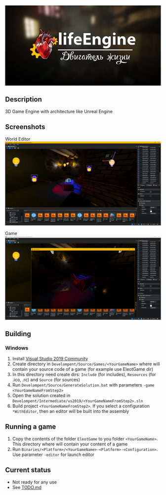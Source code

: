 ![lifeEngine](EngineLogo.jpg?raw=true)

## Description
3D Game Engine with architecture like Unreal Engine

## Screenshots
World Editor
![Screenshot_WorldEd](Develompent/Docs/Screenshots/Screenshot_WorldEd.png?raw=true)

Game
![Screenshot_Game](Develompent/Docs/Screenshots/Screenshot_Game.png?raw=true)

## Building

### Windows
1. Install [Visual Studio 2019 Community](https://visualstudio.microsoft.com/downloads/)
2. Create directory in `Develompent/Source/Games/<YourGameName>` where will contain your source code of a game (for example use EleotGame dir)
3. In this directory need create dirs: `Include` (for includes), `Resources` (for .ico, .rc) and `Source` (for sources)
4. Run `Develompent/Source/GenerateSolution.bat` with parameters `-game <YourGameNameFromStep2>`
5. Open the solution created in `Develompent/Intermediate/vs2019/<YourGameNameFromStep2>.sln`
6. Build project `<YourGameNameFromStep2>`. If you select a configuration `*WithEditor`, then an editor will be built into the assembly

## Running a game
1. Copy the contents of the folder `EleotGame` to you folder `<YourGameName>`. This directory where will contain your content of a game
2. Run `Binaries/<Platform>/<YourGameName>-<Platform>-<Configuration>`. Use parameter `-editor` for launch editor

## Current status
- Not ready for any use
- See [TODO.md](TODO.md)